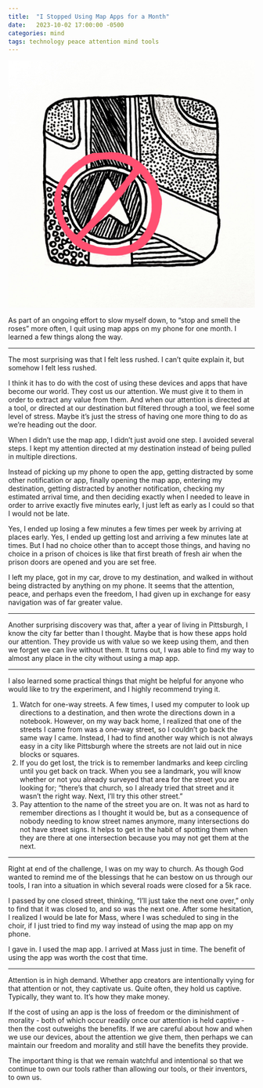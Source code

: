 ```yaml
---
title:  "I Stopped Using Map Apps for a Month"
date:   2023-10-02 17:00:00 -0500
categories: mind
tags: technology peace attention mind tools
---
```

![](/assets/post_images/no_maps.jpg)

As part of an ongoing effort to slow myself down, to “stop and smell the roses” more often, I quit using map apps on my phone for one month. I learned a few things along the way.

----

The most surprising was that I felt less rushed. I can’t quite explain it, but somehow I felt less rushed.

I think it has to do with the cost of using these devices and apps that have become our world. They cost us our attention. We must give it to them in order to extract any value from them. And when our attention is directed at a tool, or directed at our destination but filtered through a tool, we feel some level of stress. Maybe it’s just the stress of having one more thing to do as we’re heading out the door.

When I didn’t use the map app, I didn’t just avoid one step. I avoided several steps. I kept my attention directed at my destination instead of being pulled in multiple directions.

Instead of picking up my phone to open the app, getting distracted by some other notification or app, finally opening the map app, entering my destination, getting distracted by another notification, checking my estimated arrival time, and then deciding exactly when I needed to leave in order to arrive exactly five minutes early, I just left as early as I could so that I would not be late.

Yes, I ended up losing a few minutes a few times per week by arriving at places early. Yes, I ended up getting lost and arriving a few minutes late at times. But I had no choice other than to accept those things, and having no choice in a prison of choices is like that first breath of fresh air when the prison doors are opened and you are set free.

I left my place, got in my car, drove to my destination, and walked in without being distracted by anything on my phone. It seems that the attention, peace, and perhaps even the freedom, I had given up in exchange for easy navigation was of far greater value.

----

Another surprising discovery was that, after a year of living in Pittsburgh, I know the city far better than I thought. Maybe that is how these apps hold our attention. They provide us with value so we keep using them, and then we forget we can live without them. It turns out, I was able to find my way to almost any place in the city without using a map app.

----

I also learned some practical things that might be helpful for anyone who would like to try the experiment, and I highly recommend trying it.

1. Watch for one-way streets. A few times, I used my computer to look up directions to a destination, and then wrote the directions down in a notebook. However, on my way back home, I realized that one of the streets I came from was a one-way street, so I couldn’t go back the same way I came. Instead, I had to find another way which is not always easy in a city like Pittsburgh where the streets are not laid out in nice blocks or squares.
2. If you do get lost, the trick is to remember landmarks and keep circling until you get back on track. When you see a landmark, you will know whether or not you already surveyed that area for the street you are looking for; “there’s that church, so I already tried that street and it wasn’t the right way. Next, I’ll try this other street.”
3. Pay attention to the name of the street you are on. It was not as hard to remember directions as I thought it would be, but as a consequence of nobody needing to know street names anymore, many intersections do not have street signs. It helps to get in the habit of spotting them when they are there at one intersection because you may not get them at the next.

----

Right at end of the challenge, I was on my way to church. As though God wanted to remind me of the blessings that he can bestow on us through our tools, I ran into a situation in which several roads were closed for a 5k race.

I passed by one closed street, thinking, “I’ll just take the next one over,” only to find that it was closed to, and so was the next one. After some hesitation, I realized I would be late for Mass, where I was scheduled to sing in the choir, if I just tried to find my way instead of using the map app on my phone.

I gave in. I used the map app. I arrived at Mass just in time. The benefit of using the app was worth the cost that time.

----

Attention is in high demand. Whether app creators are intentionally vying for that attention or not, they captivate us. Quite often, they hold us captive. Typically, they want to. It’s how they make money.

If the cost of using an app is the loss of freedom or the diminishment of morality - both of which occur readily once our attention is held captive - then the cost outweighs the benefits. If we are careful about how and when we use our devices, about the attention we give them, then perhaps we can maintain our freedom and morality and still have the benefits they provide.

The important thing is that we remain watchful and intentional so that we continue to own our tools rather than allowing our tools, or their inventors, to own us.